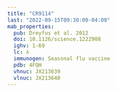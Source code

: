 ```yaml
---
title: "CR9114"
last: "2022-09-15T09:30:00-04:00"
mab_properties:
  pub: Dreyfus et al. 2012
  doi: 10.1126/science.1222908
  ighv: 1-69
  lc: λ
  immunogen: Seasonal flu vaccine
  pdb: 4FQH
  vhnuc: JX213639
  vlnuc: JX213640
---
```



